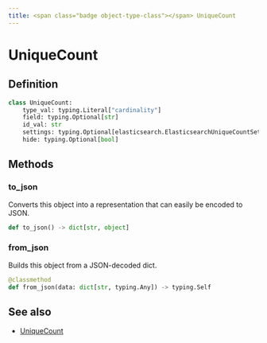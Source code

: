 ```yaml
---
title: <span class="badge object-type-class"></span> UniqueCount
---
```

# <span class="badge object-type-class"></span> UniqueCount

## Definition

```python
class UniqueCount:
    type_val: typing.Literal["cardinality"]
    field: typing.Optional[str]
    id_val: str
    settings: typing.Optional[elasticsearch.ElasticsearchUniqueCountSettings]
    hide: typing.Optional[bool]
```
## Methods

### <span class="badge object-method"></span> to_json

Converts this object into a representation that can easily be encoded to JSON.

```python
def to_json() -> dict[str, object]
```

### <span class="badge object-method"></span> from_json

Builds this object from a JSON-decoded dict.

```python
@classmethod
def from_json(data: dict[str, typing.Any]) -> typing.Self
```

## See also

 * <span class="badge builder"></span> [UniqueCount](./builder-UniqueCount.md)

